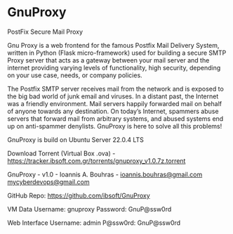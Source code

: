 # GnuProxy

PostFix Secure Mail Proxy

Gnu Proxy is a web frontend for the famous Postfix Mail Delivery System, written in Python (Flask micro-framework) used for building a secure SMTP Proxy server that acts as a gateway between your mail server and the internet providing varying levels of functionality, high security, depending on your use case, needs, or company policies.

The Postfix SMTP server receives mail from the network and is exposed to the big bad world of junk email and viruses. In a distant past, the Internet was a friendly environment. Mail servers happily forwarded mail on behalf of anyone towards any destination. On today’s Internet, spammers abuse servers that forward mail from arbitrary systems, and abused systems end up on anti-spammer denylists. GnuProxy is here to solve all this problems!

GnuProxy is build on Ubuntu Server 22.0.4 LTS

Download Torrent (Virtual Box .ova) - https://tracker.ibsoft.com.gr/torrents/gnuproxy_v1.0.7z.torrent

GnuProxy - v1.0 - Ioannis A. Bouhras - <ioannis.bouhras@gmail.com> <mycyberdevops@gmail.com>

GitHub Repo: https://github.com/ibsoft/GnuProxy

VM Data
Username: gnuproxy
Password: GnuP@ssw0rd

Web Interface
Username: admin
P@ssw0rd: GnuP@ssw0rd

